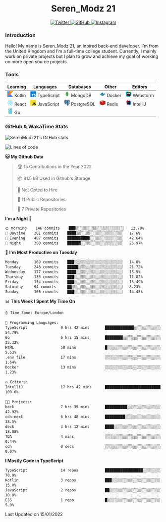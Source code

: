 <div align="center">
  <h1>Seren_Modz 21</h1>
  <a href="https://twitter.com/SerenModz21">
    <img alt="Twitter" src="https://img.shields.io/badge/twitter%20-%231DA1F2.svg?&style=for-the-badge&logo=Twitter&logoColor=white">
  </a>
  <a href="https://github.com/SerenModz21">
    <img alt="GitHub" src="https://img.shields.io/badge/github%20-%23121011.svg?&style=for-the-badge&logo=github&logoColor=white">
  </a>
  <a href="https://www.instagram.com/serenmodz21">
    <img alt="Instagram" src="https://img.shields.io/badge/instagram%20-%23E4405F.svg?&style=for-the-badge&logo=Instagram&logoColor=white">
  </a>
</div>

### Introduction

Hello! My name is Seren_Modz 21, an inpired back-end developer. I'm from the United Kingdom and I'm a full-time college student. Currently, I mainly work on private projects but I plan to grow and achieve my goal of working on more open source projects. 

### Tools

 **Learning**                                        | **Languages**                                               | **Databases**                                               | **Other**                                           | **Editors**                                                  
-----------------------------------------------------|-------------------------------------------------------------|-------------------------------------------------------------|-----------------------------------------------------|--------------------------------------------------------------
 <img width="19px" src="./assets/kotlin.svg"> Kotlin | <img width="19px" src="./assets/typescript.svg"> TypeScript | <img width="19px" src="./assets/mongodb.svg"> MongoDB       | <img width="19px" src="./assets/docker.svg"> Docker | <img width="19px" src="./assets/webstorm.svg"> Webstorm      
 <img width="19px" src="./assets/react.svg"> React   | <img width="19px" src="./assets/javascript.svg"> JavaScript | <img width="19px" src="./assets/postgresql.svg"> PostgreSQL | <img width="19px" src="./assets/redis.svg"> Redis   | <img width="19px" src="./assets/intellij-idea.svg"> IntelliJ
 <img width="19px" src="./assets/go.svg"> Go         |                                                             |                                                             |                                                     |                                                                                                               

### GitHub & WakaTime Stats

![SerenModz21's GitHub stats](https://github-readme-stats.vercel.app/api?username=SerenModz21&show_icons=true&theme=dark)

<!--START_SECTION:waka-->
![Lines of code](https://img.shields.io/badge/From%20Hello%20World%20I%27ve%20Written-37599%20lines%20of%20code-blue)

**🐱 My Github Data** 

> 🏆 15 Contributions in the Year 2022
 > 
> 📦 81.5 kB Used in Github's Storage 
 > 
> 🚫 Not Opted to Hire
 > 
> 📜 11 Public Repositories 
 > 
> 🔑 7 Private Repositories  
 > 
**I'm a Night 🦉** 

```text
🌞 Morning    146 commits    ███░░░░░░░░░░░░░░░░░░░░░░   12.78% 
🌆 Daytime    201 commits    ████░░░░░░░░░░░░░░░░░░░░░   17.6% 
🌃 Evening    487 commits    ██████████░░░░░░░░░░░░░░░   42.64% 
🌙 Night      308 commits    ██████░░░░░░░░░░░░░░░░░░░   26.97%

```
📅 **I'm Most Productive on Tuesday** 

```text
Monday       169 commits    ███░░░░░░░░░░░░░░░░░░░░░░   14.8% 
Tuesday      248 commits    █████░░░░░░░░░░░░░░░░░░░░   21.72% 
Wednesday    177 commits    ████░░░░░░░░░░░░░░░░░░░░░   15.5% 
Thursday     135 commits    ███░░░░░░░░░░░░░░░░░░░░░░   11.82% 
Friday       154 commits    ███░░░░░░░░░░░░░░░░░░░░░░   13.49% 
Saturday     94 commits     ██░░░░░░░░░░░░░░░░░░░░░░░   8.23% 
Sunday       165 commits    ███░░░░░░░░░░░░░░░░░░░░░░   14.45%

```


📊 **This Week I Spent My Time On** 

```text
⌚︎ Time Zone: Europe/London

💬 Programming Languages: 
TypeScript               9 hrs 42 mins       █████████████░░░░░░░░░░░░   54.79% 
Go                       6 hrs 15 mins       ████████░░░░░░░░░░░░░░░░░   35.32% 
HTML                     58 mins             █░░░░░░░░░░░░░░░░░░░░░░░░   5.53% 
.env file                17 mins             ░░░░░░░░░░░░░░░░░░░░░░░░░   1.64% 
Docker                   13 mins             ░░░░░░░░░░░░░░░░░░░░░░░░░   1.23%

🔥 Editors: 
IntelliJ                 17 hrs 42 mins      █████████████████████████   100.0%

🐱‍💻 Projects: 
back                     7 hrs 35 mins       ██████████░░░░░░░░░░░░░░░   42.92% 
cdn-next                 6 hrs 48 mins       █████████░░░░░░░░░░░░░░░░   38.5% 
deck                     3 hrs 12 mins       ████░░░░░░░░░░░░░░░░░░░░░   18.08% 
TDA                      4 mins              ░░░░░░░░░░░░░░░░░░░░░░░░░   0.44% 
cdn                      0 secs              ░░░░░░░░░░░░░░░░░░░░░░░░░   0.07%

```

**I Mostly Code in TypeScript** 

```text
TypeScript               14 repos            █████████████████░░░░░░░░   70.0% 
Kotlin                   3 repos             ███░░░░░░░░░░░░░░░░░░░░░░   15.0% 
JavaScript               2 repos             ██░░░░░░░░░░░░░░░░░░░░░░░   10.0% 
EJS                      1 repo              █░░░░░░░░░░░░░░░░░░░░░░░░   5.0%

```



 Last Updated on 15/01/2022
<!--END_SECTION:waka-->
